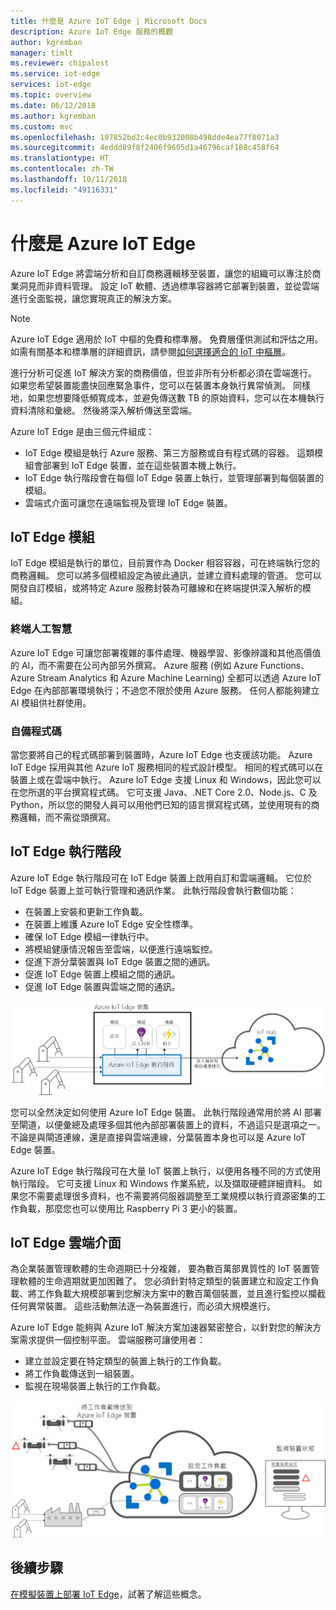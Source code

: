 ```yaml
---
title: 什麼是 Azure IoT Edge | Microsoft Docs
description: Azure IoT Edge 服務的概觀
author: kgremban
manager: timlt
ms.reviewer: chipalost
ms.service: iot-edge
services: iot-edge
ms.topic: overview
ms.date: 06/12/2018
ms.author: kgremban
ms.custom: mvc
ms.openlocfilehash: 107852bd2c4ec0b932008b498dde4ea77f8071a3
ms.sourcegitcommit: 4eddd89f8f2406f9605d1a46796caf188c458f64
ms.translationtype: HT
ms.contentlocale: zh-TW
ms.lasthandoff: 10/11/2018
ms.locfileid: "49116331"
---
```

# <a name="what-is-azure-iot-edge"></a>什麼是 Azure IoT Edge

Azure IoT Edge 將雲端分析和自訂商務邏輯移至裝置，讓您的組織可以專注於商業洞見而非資料管理。 設定 IoT 軟體、透過標準容器將它部署到裝置，並從雲端進行全面監視，讓您實現真正的解決方案。

>[!NOTE]
>Azure IoT Edge 適用於 IoT 中樞的免費和標準層。 免費層僅供測試和評估之用。 如需有關基本和標準層的詳細資訊，請參閱[如何選擇適合的 IoT 中樞層](../iot-hub/iot-hub-scaling.md)。

進行分析可促進 IoT 解決方案的商務價值，但並非所有分析都必須在雲端進行。 如果您希望裝置能盡快回應緊急事件，您可以在裝置本身執行異常偵測。 同樣地，如果您想要降低頻寬成本，並避免傳送數 TB 的原始資料，您可以在本機執行資料清除和彙總。 然後將深入解析傳送至雲端。 

Azure IoT Edge 是由三個元件組成：
* IoT Edge 模組是執行 Azure 服務、第三方服務或自有程式碼的容器。 這類模組會部署到 IoT Edge 裝置，並在這些裝置本機上執行。 
* IoT Edge 執行階段會在每個 IoT Edge 裝置上執行，並管理部署到每個裝置的模組。 
* 雲端式介面可讓您在遠端監視及管理 IoT Edge 裝置。

## <a name="iot-edge-modules"></a>IoT Edge 模組

IoT Edge 模組是執行的單位，目前實作為 Docker 相容容器，可在終端執行您的商務邏輯。 您可以將多個模組設定為彼此通訊，並建立資料處理的管道。 您可以開發自訂模組，或將特定 Azure 服務封裝為可離線和在終端提供深入解析的模組。 

### <a name="artificial-intelligence-on-the-edge"></a>終端人工智慧

Azure IoT Edge 可讓您部署複雜的事件處理、機器學習、影像辨識和其他高價值的 AI，而不需要在公司內部另外撰寫。 Azure 服務 (例如 Azure Functions、Azure Stream Analytics 和 Azure Machine Learning) 全都可以透過 Azure IoT Edge 在內部部署環境執行；不過您不限於使用 Azure 服務。 任何人都能夠建立 AI 模組供社群使用。 

### <a name="bring-your-own-code"></a>自備程式碼

當您要將自己的程式碼部署到裝置時，Azure IoT Edge 也支援該功能。 Azure IoT Edge 採用與其他 Azure IoT 服務相同的程式設計模型。 相同的程式碼可以在裝置上或在雲端中執行。 Azure IoT Edge 支援 Linux 和 Windows，因此您可以在您所選的平台撰寫程式碼。 它可支援 Java、.NET Core 2.0、Node.js、C 及 Python，所以您的開發人員可以用他們已知的語言撰寫程式碼，並使用現有的商務邏輯，而不需從頭撰寫。

## <a name="iot-edge-runtime"></a>IoT Edge 執行階段

Azure IoT Edge 執行階段可在 IoT Edge 裝置上啟用自訂和雲端邏輯。 它位於 IoT Edge 裝置上並可執行管理和通訊作業。 此執行階段會執行數個功能：

* 在裝置上安裝和更新工作負載。
* 在裝置上維護 Azure IoT Edge 安全性標準。
* 確保 IoT Edge 模組一律執行中。
* 將模組健康情況報告至雲端，以便進行遠端監控。
* 促進下游分葉裝置與 IoT Edge 裝置之間的通訊。
* 促進 IoT Edge 裝置上模組之間的通訊。
* 促進 IoT Edge 裝置與雲端之間的通訊。

![IoT Edge 執行階段會將深入解析和報告傳送至 IoT 中樞](./media/about-iot-edge/runtime.png)

您可以全然決定如何使用 Azure IoT Edge 裝置。 此執行階段通常用於將 AI 部署至閘道，以便彙總及處理多個其他內部部署裝置上的資料，不過這只是選項之一。 不論是與閘道連線，還是直接與雲端連線，分葉裝置本身也可以是 Azure IoT Edge 裝置。

Azure IoT Edge 執行階段可在大量 IoT 裝置上執行，以便用各種不同的方式使用執行階段。 它可支援 Linux 和 Windows 作業系統，以及擷取硬體詳細資料。 如果您不需要處理很多資料，也不需要將伺服器調整至工業規模以執行資源密集的工作負載，那麼您也可以使用比 Raspberry Pi 3 更小的裝置。

## <a name="iot-edge-cloud-interface"></a>IoT Edge 雲端介面

為企業裝置管理軟體的生命週期已十分複雜， 要為數百萬部異質性的 IoT 裝置管理軟體的生命週期就更加困難了。 您必須針對特定類型的裝置建立和設定工作負載、將工作負載大規模部署到您解決方案中的數百萬個裝置，並且進行監控以攔截任何異常裝置。 這些活動無法逐一為裝置進行，而必須大規模進行。

Azure IoT Edge 能夠與 Azure IoT 解決方案加速器緊密整合，以針對您的解決方案需求提供一個控制平面。 雲端服務可讓使用者：

* 建立並設定要在特定類型的裝置上執行的工作負載。
* 將工作負載傳送到一組裝置。
* 監視在現場裝置上執行的工作負載。

![裝置的遙測、深入解析及動作會透過雲端協調](./media/about-iot-edge/cloud-interface.png)

## <a name="next-steps"></a>後續步驟

[在模擬裝置上部署 IoT Edge](quickstart.md)，試著了解這些概念。

 
